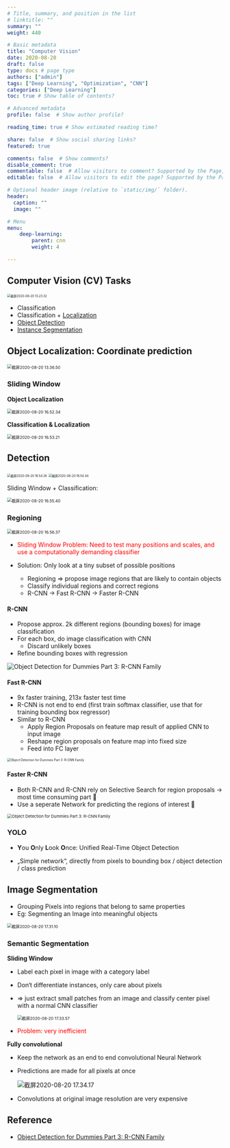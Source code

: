 ```yaml
---
# Title, summary, and position in the list
# linktitle: ""
summary: ""
weight: 440

# Basic metadata
title: "Computer Vision"
date: 2020-08-20
draft: false
type: docs # page type
authors: ["admin"]
tags: ["Deep Learning", "Optimization", "CNN"]
categories: ["Deep Learning"]
toc: true # Show table of contents?

# Advanced metadata
profile: false  # Show author profile?

reading_time: true # Show estimated reading time?

share: false  # Show social sharing links?
featured: true

comments: false  # Show comments?
disable_comment: true
commentable: false  # Allow visitors to comment? Supported by the Page, Post, and Docs content types.
editable: false  # Allow visitors to edit the page? Supported by the Page, Post, and Docs content types.

# Optional header image (relative to `static/img/` folder).
header:
  caption: ""
  image: ""

# Menu
menu: 
    deep-learning:
        parent: cnn
        weight: 4

---
```


## Computer Vision (CV) Tasks

<img src="https://raw.githubusercontent.com/EckoTan0804/upic-repo/master/uPic/截屏2020-08-20%2013.23.32.png" alt="截屏2020-08-20 13.23.32" style="zoom: 50%;" />

- Classification
- Classification + [Localization](#object-localization-:-coordinate-prediction)
- [Object Detection](#detection)
- [Instance Segmentation](#instance-segmentation)

## **Object Localization: Coordinate prediction**

<img src="https://raw.githubusercontent.com/EckoTan0804/upic-repo/master/uPic/截屏2020-08-20%2013.36.50.png" alt="截屏2020-08-20 13.36.50" style="zoom:67%;" />

### Sliding Window

**Object Localization**

<img src="https://raw.githubusercontent.com/EckoTan0804/upic-repo/master/uPic/截屏2020-08-20%2016.52.34.png" alt="截屏2020-08-20 16.52.34" style="zoom:67%;" />

**Classification & Localization**

<img src="https://raw.githubusercontent.com/EckoTan0804/upic-repo/master/uPic/截屏2020-08-20%2016.53.21.png" alt="截屏2020-08-20 16.53.21" style="zoom:67%;" />

## Detection

<img src="https://raw.githubusercontent.com/EckoTan0804/upic-repo/master/uPic/截屏2020-08-20%2016.54.26.png" alt="截屏2020-08-20 16.54.26" style="zoom:50%;" />

<img src="https://raw.githubusercontent.com/EckoTan0804/upic-repo/master/uPic/截屏2020-08-20%2016.54.44.png" alt="截屏2020-08-20 16.54.44" style="zoom:50%;" />

Sliding Window + Classification:

<img src="https://raw.githubusercontent.com/EckoTan0804/upic-repo/master/uPic/截屏2020-08-20%2016.55.40.png" alt="截屏2020-08-20 16.55.40" style="zoom:67%;" />

### Regioning

<img src="https://raw.githubusercontent.com/EckoTan0804/upic-repo/master/uPic/截屏2020-08-20%2016.56.37.png" alt="截屏2020-08-20 16.56.37" style="zoom:67%;" />

- <span style="color:Red">Sliding Window Problem: Need to test many positions and scales, and use a computationally demanding classifier</span>

- Solution: Only look at a tiny subset of possible positions
  - Regioning => propose image regions that are likely to contain objects 
  - Classify individual regions and correct regions
  - R-CNN -> Fast R-CNN -> Faster R-CNN

#### R-CNN

- Propose approx. 2k different regions (bounding boxes) for image classification
- For each box, do image classification with CNN 
  - Discard unlikely boxes
-  Refine bounding boxes with regression

![Object Detection for Dummies Part 3: R-CNN Family](https://raw.githubusercontent.com/EckoTan0804/upic-repo/master/uPic/RCNN.png)

#### Fast R-CNN

- 9x faster training, 213x faster test time
- R-CNN is not end to end (first train softmax classifier, use that for training bounding box regressor)
- Similar to R-CNN
  - Apply Region Proposals on feature map result of applied CNN to input image
  - Reshape region proposals on feature map into fixed size 
  - Feed into FC layer

<img src="https://raw.githubusercontent.com/EckoTan0804/upic-repo/master/uPic/fast-RCNN.png" alt="Object Detection for Dummies Part 3: R-CNN Family" style="zoom: 50%;" />

#### Faster R-CNN

- Both R-CNN and R-CNN rely on Selective Search for region proposals -> most time consuming part 🤪
- Use a seperate Network for predicting the regions of interest :muscle:

<img src="https://raw.githubusercontent.com/EckoTan0804/upic-repo/master/uPic/faster-RCNN.png" alt="Object Detection for Dummies Part 3: R-CNN Family" style="zoom: 67%;" />

### YOLO

- **Y**ou **O**nly **L**ook **O**nce: Unified Real-Time Object Detection

- „Simple network“, directly from pixels to bounding box / object detection / class prediction

  

## Image Segmentation

- Grouping Pixels into regions that belong to same properties
- Eg: Segmenting an Image into meaningful objects

<img src="https://raw.githubusercontent.com/EckoTan0804/upic-repo/master/uPic/截屏2020-08-20%2017.31.10.png" alt="截屏2020-08-20 17.31.10" style="zoom:67%;" />

### Semantic Segmentation

**Sliding Window**

- Label each pixel in image with a category label

- Don‘t differentiate instances, only care about pixels

- => just extract small patches from an image and classify center pixel with a normal CNN classifier

  <img src="https://raw.githubusercontent.com/EckoTan0804/upic-repo/master/uPic/截屏2020-08-20%2017.33.57.png" alt="截屏2020-08-20 17.33.57" style="zoom:67%;" />

- <span style="color:Red">Problem: very inefficient</span>

**Fully convolutional**

- Keep the network as an end to end convolutional Neural Network

- Predictions are made for all pixels at once

  ![截屏2020-08-20 17.34.17](https://raw.githubusercontent.com/EckoTan0804/upic-repo/master/uPic/截屏2020-08-20%2017.34.17.png)

- Convolutions at original image resolution are very expensive

## Reference

- [Object Detection for Dummies Part 3: R-CNN Family](https://lilianweng.github.io/lil-log/2017/12/31/object-recognition-for-dummies-part-3.html)









